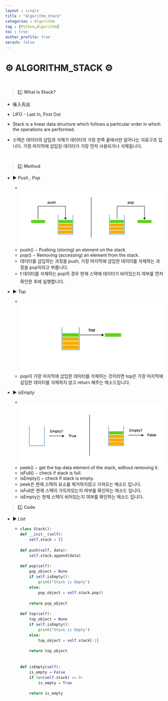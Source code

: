 ```yaml
---
layout : single
title : "Algorithm_Stack"
categories : Algorithm
tag : [Python,Algorithm]
toc : true
author_profile: true
serach: false
---
```


# ⚙️ ALGORITHM_STACK ⚙️
<br>

> 1️⃣ __What Is Stack?__

 -  後入先出
 -  LIFO - Last In, First Out
 -  Stack is a linear data structure which follows a particular order in which the operations are performed.
 -  스택은 데이터의 삽입과 삭제가 데이터의 가장 한쪽 끝에서만 일어나는 자료구조 입니다.
    가장 마지막에 삽입된 데이터가 가장 먼저 사용되거나 삭제됩니다.
    
    <br>
    
> 2️⃣ __Method__

 * ▶️ *Push , Pop*
   * <br><img src="https://github.com/KangMingyu0503/KangMingyu0503.github.io/blob/master/_posts/assets/images/push,pop.png?raw=True" alt="Markdown Monster icon"/><br>
   * push() − Pushing (storing) an element on the stack.
   * pop()  − Removing (accessing) an element from the stack.
   * 데이터를 삽입하는 과정을 push, 가장 마지막에 삽입한 데이터를 삭제하는 과정을 pop이라고 부릅니다. 
   * ❗️ 데이터를 삭제하는 pop의 경우 현재 스택에 데이터가 비어있는지 여부를 먼저 확인한 후에 실행합니다.

 * ▶️ *Top*
   * <br><img src="https://github.com/KangMingyu0503/KangMingyu0503.github.io/blob/master/_posts/assets/images/top.png?raw=True" alt="Markdown Monster icon"/><br>
   * pop이 가장 마지막에 삽입한 데이터를 삭제하는 것이라면 top은 가장 마지막에 삽입한 데이터를 삭제하지 않고 return 해주는 메소드입니다.
 
 * ▶️ *isEmpty*
   * <br><img src="https://github.com/KangMingyu0503/KangMingyu0503.github.io/blob/master/_posts/assets/images/isEmpty.png?raw=True" alt="Markdown Monster icon"/><br>
   * peek() − get the top data element of the stack, without removing it.
   * isFull() − check if stack is full.
   * isEmpty() − check if stack is empty.
   * peek은 현재 스택의 요소를 제거하지않고 가져오는 메소드 입니다.
   * isFull은 현재 스택이 가득차있는지 여부를 확인하는 메소드 입니다.
   * isEmpty는 현재 스택이 비어있는지 여부를 확인하는 메소드 입니다.

> 3️⃣ __Code__

* ▶️ *List*
  * ```python
    class Stack():
    def __init__(self):
        self.stack = []
        
    def push(self, data):
        self.stack.append(data)
        
    def pop(self):
        pop_object = None
        if self.isEmpty():
            print("Stack is Empty")
        else:
            pop_object = self.stack.pop()
            
        return pop_object
            
    def top(self):
        top_object = None
        if self.isEmpty():
            print("Stack is Empty")
        else:
            top_object = self.stack[-1]
            
        return top_object
            
            
    def isEmpty(self):
        is_empty = False
        if len(self.stack) == 0:
            is_empty = True
            
        return is_empty
    ```
    
    

 

